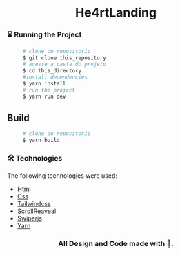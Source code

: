 # 
<h1 align="center"> He4rtLanding  </h1>

### ⌛ Running the Project

```bash
     # clone do repositorio
     $ git clone this_repository
     # acesse a pasta do projeto
     $ cd this_directory
     #install dependencies
     $ yarn install
     # run the project
     $ yarn run dev
```

## Build

```bash
     # clone do repositorio
     $ yarn build
```
### 🛠️ Technologies
The following technologies were used:
- [Html](https://developer.mozilla.org/pt-BR/docs/Web/HTML)
- [Css](https://developer.mozilla.org/pt-BR/docs/Web/CSS)
- [Tailwindcss](https://tailwindcss.com/)
- [ScrollReaveal](https://scrollrevealjs.org/)
- [Swiperjs](https://swiperjs.com/)
- [Yarn](https://yarnpkg.com/)
<h3 align="center">
 All Design and Code made  with 💜.
</h3>